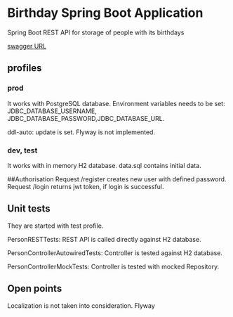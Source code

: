 # Birthday Spring Boot Application
Spring Boot REST API for storage of people with its birthdays

[swagger URL ](http://localhost:8081/swagger-ui/index.html)

## profiles

### prod
It works with PostgreSQL database. Environment variables needs to be set: JDBC_DATABASE_USERNAME, JDBC_DATABASE_PASSWORD,JDBC_DATABASE_URL.

ddl-auto: update is set. Flyway is not implemented.
### dev, test
It works with in memory H2 database. data.sql contains initial data.


##Authorisation
Request /register creates new user with defined password.
Request /login returns jwt token, if login is successful.


## Unit tests
They are started with test profile.

PersonRESTTests: REST API is called directly against H2 database. 

PersonControllerAutowiredTests: Controller is tested against H2 database.

PersonControllerMockTests: Controller is tested with mocked Repository.

## Open points
Localization is not taken into consideration.
Flyway